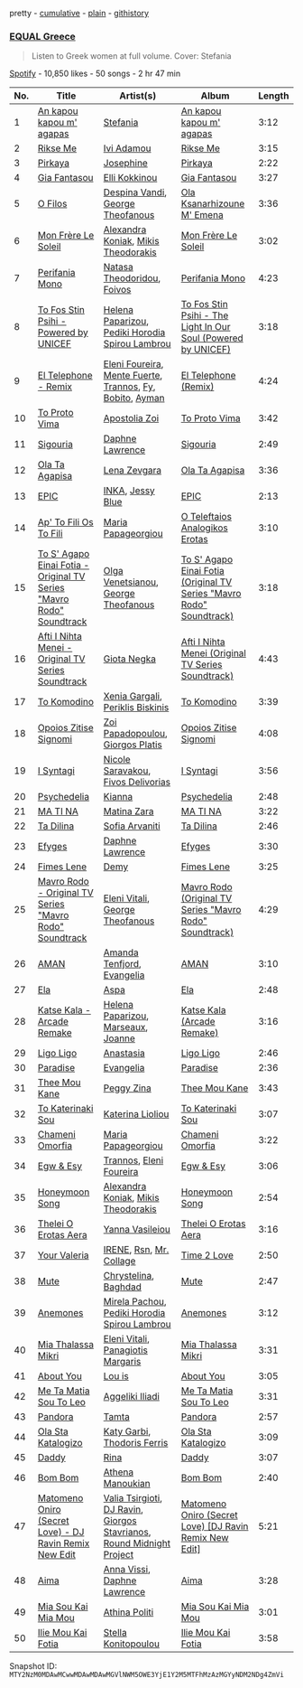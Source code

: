 pretty - [cumulative](/playlists/cumulative/37i9dQZF1DX9H4ZHqhys8z.md) - [plain](/playlists/plain/37i9dQZF1DX9H4ZHqhys8z) - [githistory](https://github.githistory.xyz/mackorone/spotify-playlist-archive/blob/main/playlists/plain/37i9dQZF1DX9H4ZHqhys8z)

### [EQUAL Greece](https://open.spotify.com/playlist/37i9dQZF1DX9H4ZHqhys8z)

> Listen to Greek women at full volume\. Cover: Stefania

[Spotify](https://open.spotify.com/user/spotify) - 10,850 likes - 50 songs - 2 hr 47 min

| No. | Title | Artist(s) | Album | Length |
|---|---|---|---|---|
| 1 | [An kapou kapou m' agapas](https://open.spotify.com/track/1iGn8Ro9AvGcgFC9Bpl4M1) | [Stefania](https://open.spotify.com/artist/0HZUhj5PZHzHMWSI4s8rOQ) | [An kapou kapou m' agapas](https://open.spotify.com/album/7LueUWaZS06KOtNLvQRK8J) | 3:12 |
| 2 | [Rikse Me](https://open.spotify.com/track/3ZrWzr32QXVkMfXwf1Ds8w) | [Ivi Adamou](https://open.spotify.com/artist/2arQ0lfcNGLrJOHoJksWOw) | [Rikse Me](https://open.spotify.com/album/1CQfLsDYWc63Br02KsOgE6) | 3:15 |
| 3 | [Pirkaya](https://open.spotify.com/track/6RktjpxsPv7EK36c77TcVW) | [Josephine](https://open.spotify.com/artist/1fAotS2jUxpI8bnIxd5cIR) | [Pirkaya](https://open.spotify.com/album/0QdrBCcTpWnllvptJ7ghgR) | 2:22 |
| 4 | [Gia Fantasou](https://open.spotify.com/track/7pYaQZEO9xYfk0YfDz8l6c) | [Elli Kokkinou](https://open.spotify.com/artist/3dHMnH9LXTSuhfdcWfjnoc) | [Gia Fantasou](https://open.spotify.com/album/6bdNg73lRXZQSPRdGNkYLx) | 3:27 |
| 5 | [O Filos](https://open.spotify.com/track/7vDv7I1Da21IR6OTHsqhb0) | [Despina Vandi](https://open.spotify.com/artist/4aJpTCLUTPTeXfn3c9r9F0), [George Theofanous](https://open.spotify.com/artist/1rNn8vt3hmIxbDuqMVzXpA) | [Ola Ksanarhizoune M' Emena](https://open.spotify.com/album/0iCHjt7WVHtMBIJColz2AH) | 3:36 |
| 6 | [Mon Frère Le Soleil](https://open.spotify.com/track/638snIif5IvpnbFuShGSc5) | [Alexandra Koniak](https://open.spotify.com/artist/7sjcFcVPtQ1Oi4j3g7VP30), [Mikis Theodorakis](https://open.spotify.com/artist/58EvYFzDGAQOmBpIOxujnj) | [Mon Frère Le Soleil](https://open.spotify.com/album/6W9ypIv0ZCWgMbQA4cOl1Q) | 3:02 |
| 7 | [Perifania Mono](https://open.spotify.com/track/6esKf2XTZxQUrK8deqSjop) | [Natasa Theodoridou](https://open.spotify.com/artist/4hw4chBwI0fvJltPiQxPPD), [Foivos](https://open.spotify.com/artist/3ppjSilJ2mCYvCq2iiU1Vn) | [Perifania Mono](https://open.spotify.com/album/1sVCnkd6adXwuG50gbdFIJ) | 4:23 |
| 8 | [To Fos Stin Psihi \- Powered by UNICEF](https://open.spotify.com/track/4Z6XwFoFukyJYRNqCNNntO) | [Helena Paparizou](https://open.spotify.com/artist/7D7k550IB6EszWmzVVCJSK), [Pediki Horodia Spirou Lambrou](https://open.spotify.com/artist/06bab7br2LNqfUEojpwzdI) | [To Fos Stin Psihi \- The Light In Our Soul \(Powered by UNICEF\)](https://open.spotify.com/album/05HtApqwBLhS9GOvmEViLQ) | 3:18 |
| 9 | [El Telephone \- Remix](https://open.spotify.com/track/5uKsIyOxbFPop0sZ7LmI9J) | [Eleni Foureira](https://open.spotify.com/artist/39E15l8zeCDYpSZwFNX4G2), [Mente Fuerte](https://open.spotify.com/artist/7siPnM6FjNP8KnXO5YDwAH), [Trannos](https://open.spotify.com/artist/6WzxopGY3sy97IeNFaDELc), [Fy](https://open.spotify.com/artist/0WxSlQlue0fq99fXfGBmxA), [Bobito](https://open.spotify.com/artist/7Ktyjh9YMAD3YZYF7pyHdm), [Ayman](https://open.spotify.com/artist/6ONMIIeGOgkflffHvKLe0M) | [El Telephone \(Remix\)](https://open.spotify.com/album/5OYlXWtC3fZjrfW8pV41ME) | 4:24 |
| 10 | [To Proto Vima](https://open.spotify.com/track/1lVNELKgHoXO6wztvVQzNW) | [Apostolia Zoi](https://open.spotify.com/artist/1Bkxsw4F0k3dwgA1GtpPaJ) | [To Proto Vima](https://open.spotify.com/album/2e9nnfKcUQFO8JOl9lgLZj) | 3:42 |
| 11 | [Sigouria](https://open.spotify.com/track/68KwyqSWbPx1wwnqLICxxB) | [Daphne Lawrence](https://open.spotify.com/artist/2OJeL3ypFFDQfHb5oWiW6s) | [Sigouria](https://open.spotify.com/album/5RIsuxKrvEn7bzCSxaka9H) | 2:49 |
| 12 | [Ola Ta Agapisa](https://open.spotify.com/track/1E4Q3OXNKqthYG1amB1s78) | [Lena Zevgara](https://open.spotify.com/artist/3LE41qCjcf1FeakeVX7OxB) | [Ola Ta Agapisa](https://open.spotify.com/album/2qmbHc1lqUPuYTsYHWPUH5) | 3:36 |
| 13 | [EPIC](https://open.spotify.com/track/3hOPbPgGzrMdR5ivmbqt63) | [INKA](https://open.spotify.com/artist/6dZKNyb9BRbax5HZUNsfka), [Jessy Blue](https://open.spotify.com/artist/7wjYnJv8GkjAU4qxkGoLwG) | [EPIC](https://open.spotify.com/album/0DcCHX9tDGi09DSrD0HwXb) | 2:13 |
| 14 | [Ap' To Fili Os To Fili](https://open.spotify.com/track/1KQNgKzb1Xp50PZgUfTLqc) | [Maria Papageorgiou](https://open.spotify.com/artist/3WQuwa7Flok3CNsMTia7oK) | [O Teleftaios Analogikos Erotas](https://open.spotify.com/album/02w7HYaKT0oeKR2xJRgahw) | 3:10 |
| 15 | [To S' Agapo Einai Fotia \- Original TV Series "Mavro Rodo" Soundtrack](https://open.spotify.com/track/3t5b3YbuXQWf97BtnEbHJO) | [Olga Venetsianou](https://open.spotify.com/artist/7G2Jl17SnwTNlOkMFNONVT), [George Theofanous](https://open.spotify.com/artist/1rNn8vt3hmIxbDuqMVzXpA) | [To S' Agapo Einai Fotia \(Original TV Series "Mavro Rodo" Soundtrack\)](https://open.spotify.com/album/1CX0d4Gv2k7NkKPNFgcrOA) | 3:18 |
| 16 | [Afti I Nihta Menei \- Original TV Series Soundtrack](https://open.spotify.com/track/2ed4TRUuz8Sk8i5qxZQGTJ) | [Giota Negka](https://open.spotify.com/artist/3no2tb4sxgM2xJPRa1ZVhQ) | [Afti I Nihta Menei \(Original TV Series Soundtrack\)](https://open.spotify.com/album/4uzOoyPeybtPpZgtstu4BC) | 4:43 |
| 17 | [To Komodino](https://open.spotify.com/track/0IQA3tNbEKiBZDaqg9lRJa) | [Xenia Gargali](https://open.spotify.com/artist/1ei2KEiexDEehzyu4oEddP), [Periklis Biskinis](https://open.spotify.com/artist/4ZmLaIa9DllCHlLdmfZpd3) | [To Komodino](https://open.spotify.com/album/7JP7Z3JHtAeFS5GHi5KcwB) | 3:39 |
| 18 | [Opoios Zitise Signomi](https://open.spotify.com/track/2lAet68uRgYiFWuUmgnICk) | [Zoi Papadopoulou](https://open.spotify.com/artist/2irGiq818o8bNgtmciZZeQ), [Giorgos Platis](https://open.spotify.com/artist/4pAyC4kzYWmKydkJWnaGjx) | [Opoios Zitise Signomi](https://open.spotify.com/album/084mqDdS6h4pOjpIEbWLNh) | 4:08 |
| 19 | [I Syntagi](https://open.spotify.com/track/21okYnWFKfK243nKXYX71Q) | [Nicole Saravakou](https://open.spotify.com/artist/6YWoDV05GqDoeuaFUDzqzH), [Fivos Delivorias](https://open.spotify.com/artist/1e4ICc9TtOUGHrhS4LX59z) | [I Syntagi](https://open.spotify.com/album/3kSRHZ6T42Ak0HPvh5H3UE) | 3:56 |
| 20 | [Psychedelia](https://open.spotify.com/track/4x2Bfd3GMHcLhFSZ85hXgh) | [Kianna](https://open.spotify.com/artist/4fTmQzW49oi5GGJOpPjuNy) | [Psychedelia](https://open.spotify.com/album/44yLeoZ0vn0608xo8w9ToI) | 2:48 |
| 21 | [MA TI NA](https://open.spotify.com/track/6GU6ntIPHooo6lOpNmJSrI) | [Matina Zara](https://open.spotify.com/artist/00BgFvR6v0Is9h74RnHqc9) | [MA TI NA](https://open.spotify.com/album/3K98vjDOdDiAzR6ZR0Pjhf) | 3:22 |
| 22 | [Ta Dilina](https://open.spotify.com/track/40RDFMgrlPvAnkx2JnmvNG) | [Sofia Arvaniti](https://open.spotify.com/artist/0SRuQjVnoLDk5PtD8EYv5p) | [Ta Dilina](https://open.spotify.com/album/0SXgzTNsvqvGNI2pKi2lgn) | 2:46 |
| 23 | [Efyges](https://open.spotify.com/track/5qfANAdUHQZ6FwVNF4VKjB) | [Daphne Lawrence](https://open.spotify.com/artist/2OJeL3ypFFDQfHb5oWiW6s) | [Efyges](https://open.spotify.com/album/3pRLJ2w2GUMKKOBoIbjv6I) | 3:30 |
| 24 | [Fimes Lene](https://open.spotify.com/track/6KF44UKhUfgWKmWGmrZgKw) | [Demy](https://open.spotify.com/artist/12muvykhaMY3RlVrJQ2ApM) | [Fimes Lene](https://open.spotify.com/album/1MzxTObD0eU8Zaz3gQhrKt) | 3:25 |
| 25 | [Mavro Rodo \- Original TV Series "Mavro Rodo" Soundtrack](https://open.spotify.com/track/6UOmb5qYkKc99sQYOiuOYt) | [Eleni Vitali](https://open.spotify.com/artist/3UYmA19wyTX7ebx0WFzhDC), [George Theofanous](https://open.spotify.com/artist/1rNn8vt3hmIxbDuqMVzXpA) | [Mavro Rodo \(Original TV Series "Mavro Rodo" Soundtrack\)](https://open.spotify.com/album/7aayJKV0wpvlVLzePs4UDm) | 4:29 |
| 26 | [AMAN](https://open.spotify.com/track/5WJ3W0FYgcD9d3So3onSkQ) | [Amanda Tenfjord](https://open.spotify.com/artist/187i912U6kpq0F0Z9uOVXr), [Evangelia](https://open.spotify.com/artist/3J7SI1JrZt43ZBlH24IqCK) | [AMAN](https://open.spotify.com/album/7lFqKeCpgi4Us8PGIfDSD5) | 3:10 |
| 27 | [Ela](https://open.spotify.com/track/2tq1vcOwuhgSuq1QEdLKjz) | [Aspa](https://open.spotify.com/artist/1dxuhrh05CDzJtEc9qEc3N) | [Ela](https://open.spotify.com/album/1xyE4skUerB28nPaohhMix) | 2:48 |
| 28 | [Katse Kala \- Arcade Remake](https://open.spotify.com/track/70OKlSJ9oRAZfdZ7vUJWho) | [Helena Paparizou](https://open.spotify.com/artist/7D7k550IB6EszWmzVVCJSK), [Marseaux](https://open.spotify.com/artist/6hyFvbMnKrLVujJZnovsWz), [Joanne](https://open.spotify.com/artist/75z1OhYtUgB075L3zyMfFH) | [Katse Kala \(Arcade Remake\)](https://open.spotify.com/album/6EnfVqCZ9NMo5nVsKYTu2L) | 3:16 |
| 29 | [Ligo Ligo](https://open.spotify.com/track/4ba3bmE2i6SvEXIaJYhUoJ) | [Anastasia](https://open.spotify.com/artist/2FTua3TeIGnmQQrN80DinP) | [Ligo Ligo](https://open.spotify.com/album/1vRQu7kPciIGfVhWABjTnN) | 2:46 |
| 30 | [Paradise](https://open.spotify.com/track/1AnKPJBNBvgezzKso7NmWy) | [Evangelia](https://open.spotify.com/artist/3J7SI1JrZt43ZBlH24IqCK) | [Paradise](https://open.spotify.com/album/7x4Q3tWaIU7qfqVlnJEgM8) | 2:36 |
| 31 | [Thee Mou Kane](https://open.spotify.com/track/3tJvrn9qPMkl6hyBzsxdIC) | [Peggy Zina](https://open.spotify.com/artist/4ut0QJyQkh4mrh3Cu6diKz) | [Thee Mou Kane](https://open.spotify.com/album/6DUOB9RsGY6cEryN54YemQ) | 3:43 |
| 32 | [To Katerinaki Sou](https://open.spotify.com/track/1BFGmdOhjlhD7QQf7x8hS4) | [Katerina Lioliou](https://open.spotify.com/artist/6vgi3CIDWWdGEGJ6NMgQdD) | [To Katerinaki Sou](https://open.spotify.com/album/3ycSCh9GLe4zeeJCGF5fx9) | 3:07 |
| 33 | [Chameni Omorfia](https://open.spotify.com/track/4VEuBha11JwqAleHVwglg9) | [Maria Papageorgiou](https://open.spotify.com/artist/3WQuwa7Flok3CNsMTia7oK) | [Chameni Omorfia](https://open.spotify.com/album/7oumOEBpuxt9aHxRfHkCcj) | 3:22 |
| 34 | [Egw & Esy](https://open.spotify.com/track/3N2iBFazoTUIvgcqu2PdDZ) | [Trannos](https://open.spotify.com/artist/6WzxopGY3sy97IeNFaDELc), [Eleni Foureira](https://open.spotify.com/artist/39E15l8zeCDYpSZwFNX4G2) | [Egw & Esy](https://open.spotify.com/album/1zRXNHNn9OahCcQdhG5zwH) | 3:06 |
| 35 | [Honeymoon Song](https://open.spotify.com/track/3LkJRemnyJueuKj7LiXBS0) | [Alexandra Koniak](https://open.spotify.com/artist/7sjcFcVPtQ1Oi4j3g7VP30), [Mikis Theodorakis](https://open.spotify.com/artist/58EvYFzDGAQOmBpIOxujnj) | [Honeymoon Song](https://open.spotify.com/album/46XdabuQ7fzdNhNwZfR1QJ) | 2:54 |
| 36 | [Thelei O Erotas Aera](https://open.spotify.com/track/3E64Ogv7D9mZiqjr5kDlXd) | [Yanna Vasileiou](https://open.spotify.com/artist/2aG0LtkScINaBgvSuVxDfx) | [Thelei O Erotas Aera](https://open.spotify.com/album/3oaf7goCLeQNaow9rPiF7M) | 3:16 |
| 37 | [Your Valeria](https://open.spotify.com/track/2gfjlDtmA6vYy7naYTfJ40) | [IRENE](https://open.spotify.com/artist/5ldn2v5RhcECmNidIbmsLH), [Rsn](https://open.spotify.com/artist/1QK6Nf6GwexYpCHj0JhK1r), [Mr\. Collage](https://open.spotify.com/artist/5pCM0yxnniFugXPsQIqofR) | [Time 2 Love](https://open.spotify.com/album/3AWcJig1yaACo1LHCqlnqK) | 2:50 |
| 38 | [Mute](https://open.spotify.com/track/3SgNHe7ts7nDjG6ECZ9Oyg) | [Chrystelina](https://open.spotify.com/artist/6QNaYdxuIulAq3M61FWAZ0), [Baghdad](https://open.spotify.com/artist/5XABVWdxtyuupsE2YUGrma) | [Mute](https://open.spotify.com/album/0n3719wpTStL69KVsGohfv) | 2:47 |
| 39 | [Anemones](https://open.spotify.com/track/6WOKAC8RGBHWi7WL6V4wkx) | [Mirela Pachou](https://open.spotify.com/artist/3jO73k7LFPB7hm2KtYRh2M), [Pediki Horodia Spirou Lambrou](https://open.spotify.com/artist/06bab7br2LNqfUEojpwzdI) | [Anemones](https://open.spotify.com/album/6pCZ5SRFa7m4OsXKA64qXe) | 3:12 |
| 40 | [Mia Thalassa Mikri](https://open.spotify.com/track/1MofSsyiKjpjqWxEvgVra3) | [Eleni Vitali](https://open.spotify.com/artist/3UYmA19wyTX7ebx0WFzhDC), [Panagiotis Margaris](https://open.spotify.com/artist/2UUloMjgTaoxRyWKK9mK0f) | [Mia Thalassa Mikri](https://open.spotify.com/album/2O2p3dGS8MSSY064tBUKgk) | 3:31 |
| 41 | [About You](https://open.spotify.com/track/35Qrg2cn02RzA5pYtSklt7) | [Lou is](https://open.spotify.com/artist/5ZWqX5ZxSfqn2fUk6rikvo) | [About You](https://open.spotify.com/album/0BmEVG2Ru11TO7ZR9dzUVy) | 3:05 |
| 42 | [Me Ta Matia Sou To Leo](https://open.spotify.com/track/7lyHQwF5hx9yHnmjhWFk9y) | [Aggeliki Iliadi](https://open.spotify.com/artist/4zx1IrCEdh9uo46yhlGZP6) | [Me Ta Matia Sou To Leo](https://open.spotify.com/album/60FQpWkvJi2m23uaAHRazQ) | 3:31 |
| 43 | [Pandora](https://open.spotify.com/track/4hzwKDLnnJQVEDZCV7gwCt) | [Tamta](https://open.spotify.com/artist/0VGybH10ziMPo99SYOwMoQ) | [Pandora](https://open.spotify.com/album/2c9PIc8uFE6NBCOC2yOM36) | 2:57 |
| 44 | [Ola Sta Katalogizo](https://open.spotify.com/track/27eXo0gym6ybdC54CEvJFv) | [Katy Garbi](https://open.spotify.com/artist/6EdXBTjIDwu5aYv4U3K8TI), [Thodoris Ferris](https://open.spotify.com/artist/3JiKtJqdJ3qUhJRphJk1cT) | [Ola Sta Katalogizo](https://open.spotify.com/album/4St2Ptuwz2UeKa0ZRpOOKM) | 3:09 |
| 45 | [Daddy](https://open.spotify.com/track/4KplXO3HmXJUV6wsbEqeef) | [Rina](https://open.spotify.com/artist/3YcL3bSWEjKaFlTpZtF7P7) | [Daddy](https://open.spotify.com/album/2Gtk7ccV2tgVM6e8At7NYZ) | 3:07 |
| 46 | [Bom Bom](https://open.spotify.com/track/2iIrdDvcvwWuxzlKhMoKiE) | [Athena Manoukian](https://open.spotify.com/artist/22YSp71UhSbFP7OP5jx3r0) | [Bom Bom](https://open.spotify.com/album/1K8mmEwpLfWiXoV2Dz5KN9) | 2:40 |
| 47 | [Matomeno Oniro \(Secret Love\) \- DJ Ravin Remix New Edit](https://open.spotify.com/track/5m13zCWghbsWR902gyZO9y) | [Valia Tsirgioti](https://open.spotify.com/artist/2zVzPjIdABuyJdUnrHJ7ki), [DJ Ravin](https://open.spotify.com/artist/24Dboa8Of0mojpFHg5OSyS), [Giorgos Stavrianos](https://open.spotify.com/artist/4jz2sPqjc7xD0IXdOimTqp), [Round Midnight Project](https://open.spotify.com/artist/33JCp8Zg3FlL5ksIhTgWdY) | [Matomeno Oniro \(Secret Love\) \[DJ Ravin Remix New Edit\]](https://open.spotify.com/album/3qODCGFFb27iOx0znJ5KWW) | 5:21 |
| 48 | [Aima](https://open.spotify.com/track/7dbwdaU5belAQj5Qc0cFle) | [Anna Vissi](https://open.spotify.com/artist/3qg78GGGWP04yTv0ZQMsXl), [Daphne Lawrence](https://open.spotify.com/artist/2OJeL3ypFFDQfHb5oWiW6s) | [Aima](https://open.spotify.com/album/75xcQVgmDHtACY4ekzTQyL) | 3:28 |
| 49 | [Mia Sou Kai Mia Mou](https://open.spotify.com/track/1mytfEnTdpbxAwXF8K38BF) | [Athina Politi](https://open.spotify.com/artist/5jFk0W8yABQyGEwvFcUGSV) | [Mia Sou Kai Mia Mou](https://open.spotify.com/album/4aTrqWkhyYDpEQg6Yv2s8V) | 3:01 |
| 50 | [Ilie Mou Kai Fotia](https://open.spotify.com/track/5eGt2VX7oHnrbKUhbDIXn8) | [Stella Konitopoulou](https://open.spotify.com/artist/5yvbulfXEj6VIoVUvADLAd) | [Ilie Mou Kai Fotia](https://open.spotify.com/album/2v6ButM7aueJerY6mCSD5b) | 3:58 |

Snapshot ID: `MTY2NzM0MDAwMCwwMDAwMDAwMGVlNWM5OWE3YjE1Y2M5MTFhMzAzMGYyNDM2NDg4ZmVi`
